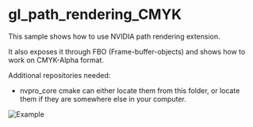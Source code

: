 # gl_path_rendering_CMYK

This sample shows how to use NVIDIA path rendering extension.

It also exposes it through FBO (Frame-buffer-objects) and shows how to work on CMYK-Alpha format.

Additional repositories needed:
* nvpro_core
cmake can either locate them from this folder, or locate them if they are somewhere else in your computer.

![Example](https://github.com/nvpro-samples/gl_path_rendering_CMYK/blob/master/doc/sample.JPG)



